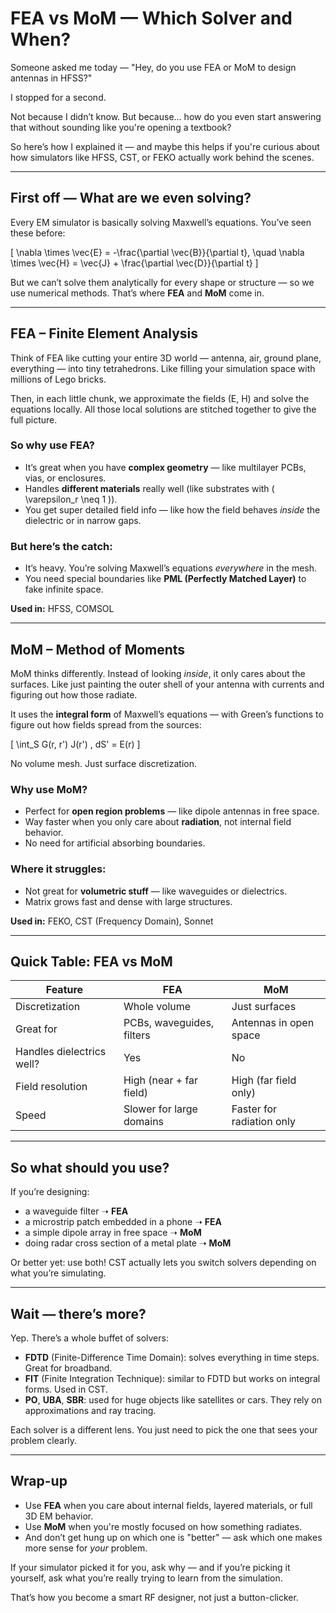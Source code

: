 
# FEA vs MoM — Which Solver and When?

Someone asked me today — "Hey, do you use FEA or MoM to design antennas in HFSS?"

I stopped for a second.

Not because I didn’t know. But because… how do you even start answering that without sounding like you're opening a textbook?

So here’s how I explained it — and maybe this helps if you're curious about how simulators like HFSS, CST, or FEKO actually work behind the scenes.

---

## First off — What are we even solving?

Every EM simulator is basically solving Maxwell’s equations. You’ve seen these before:

\[
\nabla \times \vec{E} = -\frac{\partial \vec{B}}{\partial t}, \quad
\nabla \times \vec{H} = \vec{J} + \frac{\partial \vec{D}}{\partial t}
\]

But we can’t solve them analytically for every shape or structure — so we use numerical methods. That’s where **FEA** and **MoM** come in.

---

## FEA – Finite Element Analysis

Think of FEA like cutting your entire 3D world — antenna, air, ground plane, everything — into tiny tetrahedrons. Like filling your simulation space with millions of Lego bricks.

Then, in each little chunk, we approximate the fields (E, H) and solve the equations locally. All those local solutions are stitched together to give the full picture.

### So why use FEA?
- It’s great when you have **complex geometry** — like multilayer PCBs, vias, or enclosures.
- Handles **different materials** really well (like substrates with \( \varepsilon_r \neq 1 \)).
- You get super detailed field info — like how the field behaves *inside* the dielectric or in narrow gaps.

### But here’s the catch:
- It’s heavy. You’re solving Maxwell’s equations *everywhere* in the mesh.
- You need special boundaries like **PML (Perfectly Matched Layer)** to fake infinite space.

**Used in:** HFSS, COMSOL

---

## MoM – Method of Moments

MoM thinks differently. Instead of looking *inside*, it only cares about the surfaces. Like just painting the outer shell of your antenna with currents and figuring out how those radiate.

It uses the **integral form** of Maxwell’s equations — with Green’s functions to figure out how fields spread from the sources:

\[
\int_S G(r, r') J(r') \, dS' = E(r)
\]

No volume mesh. Just surface discretization.

### Why use MoM?
- Perfect for **open region problems** — like dipole antennas in free space.
- Way faster when you only care about **radiation**, not internal field behavior.
- No need for artificial absorbing boundaries.

### Where it struggles:
- Not great for **volumetric stuff** — like waveguides or dielectrics.
- Matrix grows fast and dense with large structures.

**Used in:** FEKO, CST (Frequency Domain), Sonnet

---

## Quick Table: FEA vs MoM

| Feature                     | FEA                        | MoM                       |
|----------------------------|-----------------------------|----------------------------|
| Discretization             | Whole volume                | Just surfaces              |
| Great for                  | PCBs, waveguides, filters   | Antennas in open space     |
| Handles dielectrics well? | Yes                         | No                         |
| Field resolution           | High (near + far field)     | High (far field only)      |
| Speed                     | Slower for large domains    | Faster for radiation only  |

---

## So what should you use?

If you’re designing:
- a waveguide filter ➝ **FEA**
- a microstrip patch embedded in a phone ➝ **FEA**
- a simple dipole array in free space ➝ **MoM**
- doing radar cross section of a metal plate ➝ **MoM**

Or better yet: use both! CST actually lets you switch solvers depending on what you’re simulating.

---

## Wait — there’s more?

Yep. There’s a whole buffet of solvers:
- **FDTD** (Finite-Difference Time Domain): solves everything in time steps. Great for broadband.
- **FIT** (Finite Integration Technique): similar to FDTD but works on integral forms. Used in CST.
- **PO**, **UBA**, **SBR**: used for huge objects like satellites or cars. They rely on approximations and ray tracing.

Each solver is a different lens. You just need to pick the one that sees your problem clearly.

---

## Wrap-up

- Use **FEA** when you care about internal fields, layered materials, or full 3D EM behavior.
- Use **MoM** when you're mostly focused on how something radiates.
- And don’t get hung up on which one is "better" — ask which one makes more sense for *your* problem.

If your simulator picked it for you, ask why — and if you’re picking it yourself, ask what you’re really trying to learn from the simulation.

That’s how you become a smart RF designer, not just a button-clicker.
